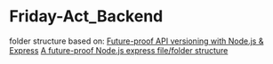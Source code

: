 # Friday-Act_Backend

folder structure based on:
[Future-proof API versioning with Node.js & Express](https://www.codemzy.com/blog/nodejs-api-versioning)
[A future-proof Node.js express file/folder structure](https://www.codemzy.com/blog/nodejs-file-folder-structure)
